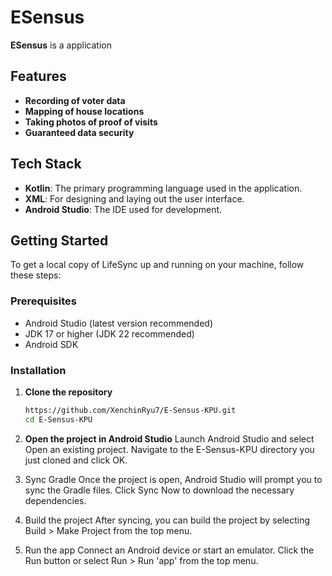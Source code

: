 # ESensus

**ESensus** is a application 

## Features

- **Recording of voter data**
- **Mapping of house locations**
- **Taking photos of proof of visits**
- **Guaranteed data security**


## Tech Stack

- **Kotlin**: The primary programming language used in the application.
- **XML**: For designing and laying out the user interface.
- **Android Studio**: The IDE used for development.

## Getting Started

To get a local copy of LifeSync up and running on your machine, follow these steps:

### Prerequisites

- Android Studio (latest version recommended)
- JDK 17 or higher (JDK 22  recommended)
- Android SDK

### Installation

1. **Clone the repository**
   ```bash
   https://github.com/XenchinRyu7/E-Sensus-KPU.git
   cd E-Sensus-KPU

2. **Open the project in Android Studio**
   Launch Android Studio and select Open an existing project.
   Navigate to the E-Sensus-KPU directory you just cloned and click OK.

3. Sync Gradle
   Once the project is open, Android Studio will prompt you to sync the Gradle files. Click Sync Now to download the necessary dependencies.

4. Build the project
   After syncing, you can build the project by selecting Build > Make Project from the top menu.

5. Run the app
   Connect an Android device or start an emulator.
   Click the Run button or select Run > Run 'app' from the top menu.
